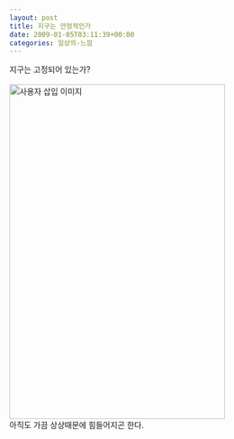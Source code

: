 ```yaml
---
layout: post
title: 지구는 안정적인가
date: 2009-01-05T03:11:39+00:00
categories: 일상의-느낌
---
```

지구는 고정되어 있는가?<br /><br /><img src="http://jinto.pe.kr/wp-content/uploads/1/493c1f88a5f2a95.jpg" class="aligncenter" width="383" height="594" alt="사용자 삽입 이미지" /><br />아직도 가끔 상상때문에 힘들어지곤 한다.
